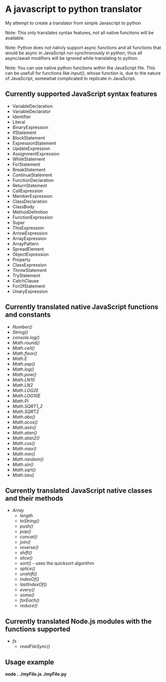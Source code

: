 # A javascript to python translator 
My attempt to create a translator from simple Javascript to python

Note: This only translates syntax features, not all native functions will be available.

Note: Python does not nativly support async functions and all functions that would be async in JavaScript run synchronously in python, thus all async/await modifiers will be ignored while translating to python. 

Note: You can use native python functions within the JavaScript file. This can be usefull for functions like *input()*, whose function is, due to the nature of JavaScript, somewhat complicated to replicate in JavaScript.
## Currently supported JavaScript syntax features
- VariableDeclaration
- VariableDeclarator
- Identifier
- Literal
- BinaryExpression
- IfStatement
- BlockStatement
- ExpressionStatement
- UpdateExpression
- AssignmentExpression
- WhileStatement
- ForStatement
- BreakStatement
- ContinueStatement
- FunctionDeclaration
- ReturnStatement
- CallExpression
- MemberExpression
- ClassDeclaration
- ClassBody
- MethodDefinition
- FunctionExpression
- Super
- ThisExpression
- ArrowExpression
- ArrayExpression
- ArrayPattern
- SpreadElement
- ObjectExpression
- Property
- ClassExpression
- ThrowStatement
- TryStatement
- CatchClause
- ForOfStatement
- UnaryExpression
## Currently translated native JavaScript functions and constants
- *Number()*
- *String()*
- *console.log()*
- *Math.round()*
- *Math.ceil()*
- *Math.floor()*
- *Math.E*
- *Math.exp()*
- *Math.log()*
- *Math.pow()*
- *Math.LN10*
- *Math.LN2*
- *Math.LOG2E*
- *Math.LOG10E*
- *Math.PI*
- *Math.SQRT1_2*
- *Math.SQRT2*
- *Math.abs()*
- *Math.acos()*
- *Math.asin()*
- *Math.atan()*
- *Math.atan2()*
- *Math.cos()*
- *Math.max()*
- *Math.min()*
- *Math.random()*
- *Math.sin()*
- *Math.sqrt()*
- *Math.tan()*
## Currently translated JavaScript native classes and their methods
- *Array*
  - *length*
  - *toString()*
  - *push()*
  - *pop()*
  - *concat()*
  - *join()*
  - *reverse()*
  - *shift()*
  - *slice()*
  - *sort()* - uses the quicksort algorithm
  - *splice()*
  - *unshift()*
  - *indexOf()*
  - *lastIndexOf()*
  - *every()*
  - *some()*
  - *forEach()*
  - *reduce()*
## Currently translated Node.js modules with the functions supported
  - *fs*
    - *readFileSync()*
## Usage example 
**node . ./myFile.js ./myFile.py**
